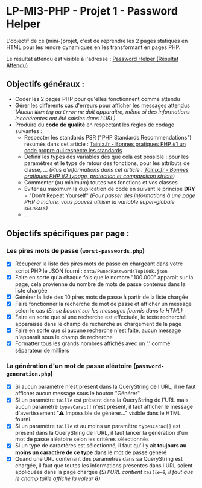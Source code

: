 # LP-MI3-PHP - Projet 1 - Password Helper

L'objectif de ce (mini-)projet, c'est de reprendre les 2 pages statiques en HTML pour les rendre dynamiques en les transformant en pages PHP.

Le résultat attendu est visible à l'adresse : [Password Helper (Résultat Attendu)](http://carl-vincent.fr/LP-MI3-PHP/password-helper-RESULTAT-ATTENDU/worst-passwords.php)

## Objectifs généraux :

-   Coder les 2 pages PHP pour qu'elles fonctionnent comme attendu
-   Gérer les différents cas d'erreurs pour afficher les messages attendus _(Aucun `Warning` ou `Error` ne doit apparaitre, même si des informations incohérentes ont été saisies dans l'URL)_
-   Produire du **code de qualité** en respectant les règles de codage suivantes :
    -   Respecter les standards PSR ("PHP Standards Recommendations") résumés dans cet article : [Tainix.fr - Bonnes pratiques PHP #1 un code propre qui respecte les standards](https://tainix.fr/article-technique/Bonnes-pratiques-PHP-1-un-code-propre-qui-respecte-les-standards)
    -   Définir les types des variables dès que cela est possible : pour les paramètres et le type de retour des fonctions, pour les attributs de classe, ... _(Plus d'informations dans cet article : [Tainix.fr - Bonnes pratiques PHP #2 typage, protection et comparaison stricte](https://tainix.fr/article-technique/Bonnes-pratiques-PHP-2-typage-protection-et-comparaison-stricte))_
    -   Commenter (au minimum) toutes vos fonctions et vos classes
    -   Éviter au maximum la duplication de code en suivant le principe **DRY** = "Don't Repeat Yourself" _(Pour passer des informations à une page PHP à inclure, vous pouvez utiliser la variable super-globale `$GLOBALS`)_
    -   ...

## Objectifs spécifiques par page :

### Les pires mots de passe (`worst-passwords.php`)

-   [x] Récupérer la liste des pires mots de passe en chargeant dans votre script PHP le JSON fourni : `data/PwnedPasswordsTop100k.json`
-   [x] Faire en sorte qu'à chaque fois que le nombre "100.000" apparait sur la page, cela provienne du nombre de mots de passe contenus dans la liste chargée
-   [x] Générer la liste des 10 pires mots de passe à partir de la liste chargée
-   [x] Faire fonctionner la recherche de mot de passe et afficher un message selon le cas _(En se basant sur les messages fournis dans le HTML)_
-   [x] Faire en sorte que si une recherche est effectuée, le texte recherché apparaisse dans le champ de recherche au chargement de la page
-   [x] Faire en sorte que si aucune recherche n'est faite, aucun message n'apparait sous le champ de recherche
-   [x] Formatter tous les grands nombres affichés avec un '.' comme séparateur de milliers

### La génération d'un mot de passe aléatoire (`password-generation.php`)
- [x] Si aucun paramètre n'est présent dans la QueryString de l'URL, il ne faut afficher aucun message sous le bouton "Générer"
- [x] Si un paramètre `taille` est présent dans la QueryString de l'URL mais aucun paramètre `typesCarac[]` n'est présent, il faut afficher le message d'avertissement "⚠ Impossible de générer..." visible dans le HTML fourni
- [x] Si un paramètre `taille` et au moins un paramètre `typesCarac[]` est présent dans la QueryString de l'URL, il faut lancer la génération d'un mot de passe aléatoire selon les critères sélectionnés
- [x] Si un type de caractères est sélectionné, il faut qu'il y ait **toujours au moins un caractère de ce type** dans le mot de passe généré
- [x] Quand une URL contenant des paramètres dans sa QueryString est chargée, il faut que toutes les informations présentes dans l'URL soient appliquées dans la page chargée *(Si l'URL contient `taille=8`, il faut que le champ taille affiche la valeur **8**)*